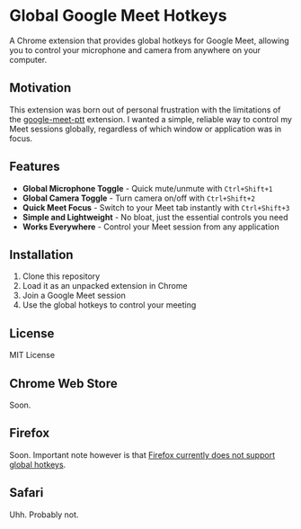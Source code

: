 # Global Google Meet Hotkeys

A Chrome extension that provides global hotkeys for Google Meet, allowing you to control your microphone and camera from anywhere on your computer.

## Motivation

This extension was born out of personal frustration with the limitations of the [google-meet-ptt](https://github.com/mahadevans87/google-meet-ptt) extension. I wanted a simple, reliable way to control my Meet sessions globally, regardless of which window or application was in focus.

## Features

- **Global Microphone Toggle** - Quick mute/unmute with `Ctrl+Shift+1`
- **Global Camera Toggle** - Turn camera on/off with `Ctrl+Shift+2`
- **Quick Meet Focus** - Switch to your Meet tab instantly with `Ctrl+Shift+3`
- **Simple and Lightweight** - No bloat, just the essential controls you need
- **Works Everywhere** - Control your Meet session from any application

## Installation

1. Clone this repository
2. Load it as an unpacked extension in Chrome
3. Join a Google Meet session
4. Use the global hotkeys to control your meeting

## License

MIT License

## Chrome Web Store

Soon.

## Firefox

Soon. Important note however is that [Firefox currently does not support global hotkeys](https://developer.mozilla.org/en-US/docs/Mozilla/Add-ons/WebExtensions/manifest.json/commands).

## Safari

Uhh. Probably not.
